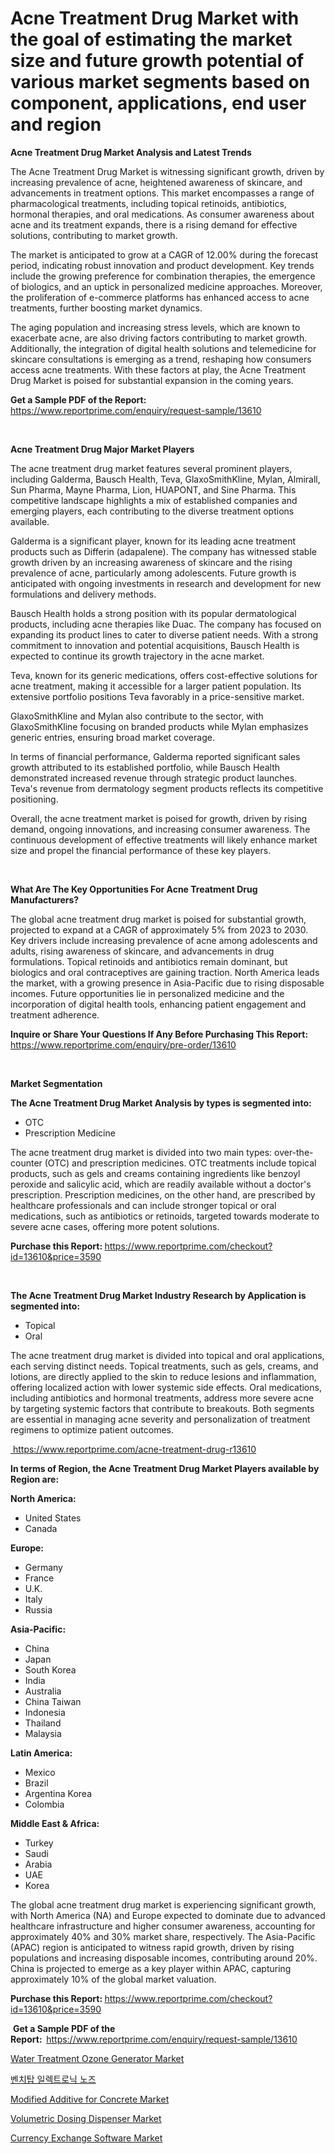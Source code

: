 <p><h1>Acne Treatment Drug Market with the goal of estimating the market size and future growth potential of various market segments based on component, applications, end user and region</h1></p><p><strong>Acne Treatment Drug Market Analysis and Latest Trends</strong></p>
<p><p>The Acne Treatment Drug Market is witnessing significant growth, driven by increasing prevalence of acne, heightened awareness of skincare, and advancements in treatment options. This market encompasses a range of pharmacological treatments, including topical retinoids, antibiotics, hormonal therapies, and oral medications. As consumer awareness about acne and its treatment expands, there is a rising demand for effective solutions, contributing to market growth.</p><p>The market is anticipated to grow at a CAGR of 12.00% during the forecast period, indicating robust innovation and product development. Key trends include the growing preference for combination therapies, the emergence of biologics, and an uptick in personalized medicine approaches. Moreover, the proliferation of e-commerce platforms has enhanced access to acne treatments, further boosting market dynamics.</p><p>The aging population and increasing stress levels, which are known to exacerbate acne, are also driving factors contributing to market growth. Additionally, the integration of digital health solutions and telemedicine for skincare consultations is emerging as a trend, reshaping how consumers access acne treatments. With these factors at play, the Acne Treatment Drug Market is poised for substantial expansion in the coming years.</p></p>
<p><strong>Get a Sample PDF of the Report:&nbsp;</strong> <a href="https://www.reportprime.com/enquiry/request-sample/13610">https://www.reportprime.com/enquiry/request-sample/13610</a></p>
<p>&nbsp;</p>
<p><strong>Acne Treatment Drug Major Market Players</strong></p>
<p><p>The acne treatment drug market features several prominent players, including Galderma, Bausch Health, Teva, GlaxoSmithKline, Mylan, Almirall, Sun Pharma, Mayne Pharma, Lion, HUAPONT, and Sine Pharma. This competitive landscape highlights a mix of established companies and emerging players, each contributing to the diverse treatment options available.</p><p>Galderma is a significant player, known for its leading acne treatment products such as Differin (adapalene). The company has witnessed stable growth driven by an increasing awareness of skincare and the rising prevalence of acne, particularly among adolescents. Future growth is anticipated with ongoing investments in research and development for new formulations and delivery methods.</p><p>Bausch Health holds a strong position with its popular dermatological products, including acne therapies like Duac. The company has focused on expanding its product lines to cater to diverse patient needs. With a strong commitment to innovation and potential acquisitions, Bausch Health is expected to continue its growth trajectory in the acne market.</p><p>Teva, known for its generic medications, offers cost-effective solutions for acne treatment, making it accessible for a larger patient population. Its extensive portfolio positions Teva favorably in a price-sensitive market.</p><p>GlaxoSmithKline and Mylan also contribute to the sector, with GlaxoSmithKline focusing on branded products while Mylan emphasizes generic entries, ensuring broad market coverage.</p><p>In terms of financial performance, Galderma reported significant sales growth attributed to its established portfolio, while Bausch Health demonstrated increased revenue through strategic product launches. Teva's revenue from dermatology segment products reflects its competitive positioning.</p><p>Overall, the acne treatment market is poised for growth, driven by rising demand, ongoing innovations, and increasing consumer awareness. The continuous development of effective treatments will likely enhance market size and propel the financial performance of these key players.</p></p>
<p>&nbsp;</p>
<p><strong>What Are The Key Opportunities For Acne Treatment Drug Manufacturers?</strong></p>
<p><p>The global acne treatment drug market is poised for substantial growth, projected to expand at a CAGR of approximately 5% from 2023 to 2030. Key drivers include increasing prevalence of acne among adolescents and adults, rising awareness of skincare, and advancements in drug formulations. Topical retinoids and antibiotics remain dominant, but biologics and oral contraceptives are gaining traction. North America leads the market, with a growing presence in Asia-Pacific due to rising disposable incomes. Future opportunities lie in personalized medicine and the incorporation of digital health tools, enhancing patient engagement and treatment adherence.</p></p>
<p><strong>Inquire or Share Your Questions If Any Before Purchasing This Report:</strong> <a href="https://www.reportprime.com/enquiry/pre-order/13610">https://www.reportprime.com/enquiry/pre-order/13610</a></p>
<p>&nbsp;</p>
<p><strong>Market Segmentation</strong></p>
<p><strong>The Acne Treatment Drug Market Analysis by types is segmented into:</strong></p>
<p><ul><li>OTC</li><li>Prescription Medicine</li></ul></p>
<p><p>The acne treatment drug market is divided into two main types: over-the-counter (OTC) and prescription medicines. OTC treatments include topical products, such as gels and creams containing ingredients like benzoyl peroxide and salicylic acid, which are readily available without a doctor's prescription. Prescription medicines, on the other hand, are prescribed by healthcare professionals and can include stronger topical or oral medications, such as antibiotics or retinoids, targeted towards moderate to severe acne cases, offering more potent solutions.</p></p>
<p><strong>Purchase this Report:&nbsp;</strong><a href="https://www.reportprime.com/checkout?id=13610&price=3590">https://www.reportprime.com/checkout?id=13610&price=3590</a></p>
<p>&nbsp;</p>
<p><strong>The Acne Treatment Drug Market Industry Research by Application is segmented into:</strong></p>
<p><ul><li>Topical</li><li>Oral</li></ul></p>
<p><p>The acne treatment drug market is divided into topical and oral applications, each serving distinct needs. Topical treatments, such as gels, creams, and lotions, are directly applied to the skin to reduce lesions and inflammation, offering localized action with lower systemic side effects. Oral medications, including antibiotics and hormonal treatments, address more severe acne by targeting systemic factors that contribute to breakouts. Both segments are essential in managing acne severity and personalization of treatment regimens to optimize patient outcomes.</p></p>
<p><a href="https://www.reportprime.com/acne-treatment-drug-r13610">&nbsp;https://www.reportprime.com/acne-treatment-drug-r13610</a></p>
<p><strong>In terms of Region, the Acne Treatment Drug Market Players available by Region are:</strong></p>
<p>
    <p> <strong> North America: </strong>
        <ul>
            <li>United States</li>
            <li>Canada</li>
        </ul>
        </p> 
    <p> <strong> Europe: </strong>
        <ul>
            <li>Germany</li>
            <li>France</li>
            <li>U.K.</li>
            <li>Italy</li>
            <li>Russia</li>
        </ul>
        </p> 
    <p> <strong> Asia-Pacific: </strong>
        <ul>
            <li>China</li>
            <li>Japan</li>
            <li>South Korea</li>
            <li>India</li>
            <li>Australia</li>
            <li>China Taiwan</li>
            <li>Indonesia</li>
            <li>Thailand</li>
            <li>Malaysia</li>
        </ul>
        </p> 
    <p> <strong> Latin America: </strong>
        <ul>
            <li>Mexico</li>
            <li>Brazil</li>
            <li>Argentina Korea</li>
            <li>Colombia</li>
        </ul>
        </p> 
    <p> <strong> Middle East & Africa: </strong>
        <ul>
            <li>Turkey</li>
            <li>Saudi</li>
            <li>Arabia</li>
            <li>UAE</li>
            <li>Korea</li>
        </ul>
    </p>
    </p>
<p><p>The global acne treatment drug market is experiencing significant growth, with North America (NA) and Europe expected to dominate due to advanced healthcare infrastructure and higher consumer awareness, accounting for approximately 40% and 30% market share, respectively. The Asia-Pacific (APAC) region is anticipated to witness rapid growth, driven by rising populations and increasing disposable incomes, contributing around 20%. China is projected to emerge as a key player within APAC, capturing approximately 10% of the global market valuation.</p></p>
<p><strong>Purchase this Report: </strong><a href="https://www.reportprime.com/checkout?id=13610&price=3590">https://www.reportprime.com/checkout?id=13610&price=3590</a></p>
<p>&nbsp;<strong>Get a Sample PDF of the Report:&nbsp;&nbsp;</strong><a href="https://www.reportprime.com/enquiry/request-sample/13610">https://www.reportprime.com/enquiry/request-sample/13610</a></p>
<p><strong></strong></p>
<p><p><a href="https://www.linkedin.com/pulse/global-water-treatment-ozone-generator-industry-analysis-report-pawzf?trackingId=aBz1MZaLTbSXzAiHCwqamg%3D%3D">Water Treatment Ozone Generator Market</a></p><p><a href="https://medium.com/@rudyswaniafgwski56664/%EC%84%B8%EA%B3%84-benchtop-electronic-nose-market-%EC%9D%80-2024%EC%97%90%EC%84%9C-2031%EB%A1%9C-%EC%97%B0%ED%8F%89%EA%B7%A0-%EC%A6%9D%EA%B0%80%EC%9C%A8%EC%9D%84-%EB%B3%B4%EC%9D%BC-%EA%B2%83%EC%9C%BC%EB%A1%9C-%EC%98%88%EC%83%81%EB%90%A9%EB%8B%88%EB%8B%A4-c1485cd3b939">벤치탑 일렉트로닉 노즈</a></p><p><a href="https://medium.com/@karinaokon97/the-global-modified-additive-for-concrete-market-is-projected-to-experience-an-annual-growth-rate-5c4375ef0733">Modified Additive for Concrete Market</a></p><p><a href="https://www.linkedin.com/pulse/what-growth-opportunities-challenges-volumetric-dosing-dispenser-fuirf?trackingId=Y9uw71gTQeC%2F0vPuE6ss1g%3D%3D">Volumetric Dosing Dispenser Market</a></p><p><a href="https://issuu.com/reportprime-2/docs/currency-exchange-software-market-s_83251588917819">Currency Exchange Software Market</a></p></p>